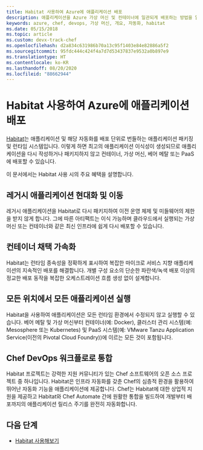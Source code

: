 ```yaml
---
title: Habitat 사용하여 Azure에 애플리케이션 배포
description: 애플리케이션을 Azure 가상 머신 및 컨테이너에 일관되게 배포하는 방법을 알아봅니다
keywords: azure, chef, devops, 가상 머신, 개요, 자동화, habitat
ms.date: 05/15/2018
ms.topic: article
ms.custom: devx-track-chef
ms.openlocfilehash: d2a834c631986b70a13c95f1403e84e82886a5f2
ms.sourcegitcommit: 95fdc444c424f4a7d7d53437837e9532a0b897e9
ms.translationtype: HT
ms.contentlocale: ko-KR
ms.lasthandoff: 08/20/2020
ms.locfileid: "88662944"
---
```

# <a name="use-habitat-to-deploy-your-application-to-azure"></a>Habitat 사용하여 Azure에 애플리케이션 배포

[Habitat](https://www.habitat.sh/)는 애플리케이션 및 해당 자동화를 배포 단위로 번들하는 애플리케이션 패키징 및 런타임 시스템입니다. 이렇게 하면 최고의 애플리케이션 이식성이 생성되므로 애플리케이션을 다시 작성하거나 패키지하지 않고 컨테이너, 가상 머신, 베어 메탈 또는 PaaS에 배포할 수 있습니다.

이 문서에서는 Habitat 사용 시의 주요 혜택을 설명합니다.

## <a name="modernize-and-move-legacy-applications"></a>레거시 애플리케이션 현대화 및 이동

레거시 애플리케이션을 Habitat로 다시 패키지하여 이전 운영 체제 및 미들웨어의 제한을 받지 않게 합니다. 그에 따른 아티팩트는 이식 가능하며 클라우드에서 실행되는 가상 머신 또는 컨테이너와 같은 최신 인프라에 쉽게 다시 배포할 수 있습니다.

## <a name="accelerate-container-adoption"></a>컨테이너 채택 가속화

Habitat는 런타임 종속성을 정확하게 표시하여 복잡한 마이크로 서비스 지향 애플리케이션의 지속적인 배포를 해결합니다. 개별 구성 요소의 단순한 파란색/녹색 배포 이상의 정교한 배포 동작을 복잡한 오케스트레이션 흐름 생성 없이 설계합니다.

## <a name="run-any-application-anywhere"></a>모든 위치에서 모든 애플리케이션 실행

Habitat을 사용하여 애플리케이션은 모든 런타임 환경에서 수정되지 않고 실행할 수 있습니다. 베어 메탈 및 가상 머신부터 컨테이너(예: Docker), 클러스터 관리 시스템(예: Mesosphere 또는 Kubernetes) 및 PaaS 시스템(예: VMware Tanzu Application Service(이전의 Pivotal Cloud Foundry))에 이르는 모든 것이 포함됩니다.

## <a name="integrate-into-the-chef-devops-workflow"></a>Chef DevOps 워크플로로 통합

Habitat 프로젝트는 강력한 지원 커뮤니티가 있는 Chef 소프트웨어의 오픈 소스 프로젝트 중 하나입니다. Habitat은 인프라 자동화를 갖춘 Chef의 심층적 환경을 활용하여 뛰어난 자동화 기능을 애플리케이션에 제공합니다. Chef는 Habitat에 대한 상업적 지원을 제공하고 Habitat와 Chef Automate 간에 원활한 통합을 빌드하여 개발부터 배포까지의 애플리케이션 릴리스 주기를 완전히 자동화합니다.

## <a name="next-steps"></a>다음 단계

* [Habitat 사용해보기](https://www.habitat.sh/learn/)
